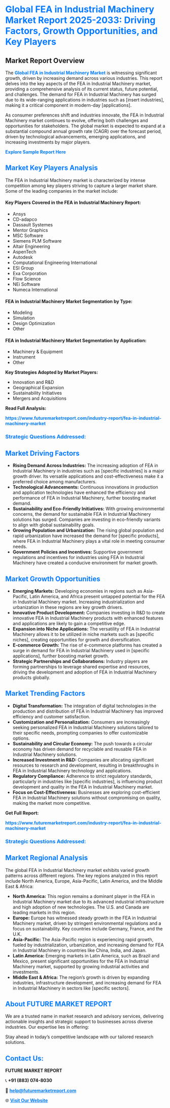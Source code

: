 <h1 style="color: #007BFF;">Global FEA in Industrial Machinery Market Report 2025-2033: Driving Factors, Growth Opportunities, and Key Players</h1>

<section id="overview">
<h2>Market Report Overview</h2>
<p>The <a href="https://www.futuremarketreport.com/industry-report/fea-in-industrial-machinery-market" style="color: #007BFF; text-decoration: none;"><strong>Global FEA in Industrial Machinery Market</strong></a> is witnessing significant growth, driven by increasing demand across various industries. This report delves into the key aspects of the FEA in Industrial Machinery market, providing a comprehensive analysis of its current status, future potential, and challenges. The demand for FEA in Industrial Machinery has surged due to its wide-ranging applications in industries such as [insert industries], making it a critical component in modern-day [applications].</p>
<p>As consumer preferences shift and industries innovate, the FEA in Industrial Machinery market continues to evolve, offering both challenges and opportunities for stakeholders. The global market is expected to expand at a substantial compound annual growth rate (CAGR) over the forecast period, driven by technological advancements, emerging applications, and increasing investments by major players.</p>
</section>

<section id="overview">
<p><a href="https://www.futuremarketreport.com/request-sample/reportId=51396" style="color: #007BFF; text-decoration: none;"><strong>Explore Sample Report Here</strong></a></p>
</section>

<section id="key-players">
<h2 style="color: #007BFF;">Market Key Players Analysis</h2>
<p>The FEA in Industrial Machinery market is characterized by intense competition among key players striving to capture a larger market share. Some of the leading companies in the market include:</p>
<h4>Key Players Covered in the FEA in Industrial Machinery Report:</h4>
<ul><li>Ansys</li><li>CD-adapco</li><li>Dassault Systemes</li><li>Mentor Graphics</li><li>MSC Software</li><li>Siemens PLM Software</li><li>Altair Engineering</li><li>AspenTech</li><li>Autodesk</li><li>Computational Engineering International</li><li>ESI Group</li><li>Exa Corporation</li><li>Flow Science</li><li>NEi Software</li><li>Numeca International</li></ul>
<h4>FEA in Industrial Machinery Market Segmentation by Type:</h4>
<ul><li>Modeling</li><li>Simulation</li><li>Design Optimization</li><li>Other</li></ul>

<h4>FEA in Industrial Machinery Market Segmentation by Application:</h4>
<ul><li>Machinery &amp; Equipment</li><li>Instrument</li><li>Other</li></ul>
<p><strong>Key Strategies Adopted by Market Players:</strong></p>
<ul>
<li>Innovation and R&D</li>
<li>Geographical Expansion</li>
<li>Sustainability Initiatives</li>
<li>Mergers and Acquisitions</li>
</ul>
</section>

<section>
<p><strong>Read Full Analysis: </strong></p><a href="https://www.futuremarketreport.com/industry-report/fea-in-industrial-machinery-market" style="color: #007BFF; text-decoration: none;"><strong>https://www.futuremarketreport.com/industry-report/fea-in-industrial-machinery-market</strong></a>
<h3 style="color: #007BFF;">Strategic Questions Addressed:</h3>
</section>

<section id="driving-factors">
<h2 style="color: #007BFF;">Market Driving Factors</h2>
<ul>
<li><strong>Rising Demand Across Industries:</strong> The increasing adoption of FEA in Industrial Machinery in industries such as [specific industries] is a major growth driver. Its versatile applications and cost-effectiveness make it a preferred choice among manufacturers.</li>
<li><strong>Technological Advancements:</strong> Continuous innovations in production and application technologies have enhanced the efficiency and performance of FEA in Industrial Machinery, further boosting market demand.</li>
<li><strong>Sustainability and Eco-Friendly Initiatives:</strong> With growing environmental concerns, the demand for sustainable FEA in Industrial Machinery solutions has surged. Companies are investing in eco-friendly variants to align with global sustainability goals.</li>
<li><strong>Growing Population and Urbanization:</strong> The rising global population and rapid urbanization have increased the demand for [specific products], where FEA in Industrial Machinery plays a vital role in meeting consumer needs.</li>
<li><strong>Government Policies and Incentives:</strong> Supportive government regulations and incentives for industries using FEA in Industrial Machinery have created a conducive environment for market growth.</li>
</ul>
</section>

<section id="growth-opportunities">
<h2 style="color: #007BFF;">Market Growth Opportunities</h2>
<ul>
<li><strong>Emerging Markets:</strong> Developing economies in regions such as Asia-Pacific, Latin America, and Africa present untapped potential for the FEA in Industrial Machinery market. Increasing industrialization and urbanization in these regions are key growth drivers.</li>
<li><strong>Innovative Product Development:</strong> Companies investing in R&D to create innovative FEA in Industrial Machinery products with enhanced features and applications are likely to gain a competitive edge.</li>
<li><strong>Expansion into Niche Applications:</strong> The versatility of FEA in Industrial Machinery allows it to be utilized in niche markets such as [specific niches], creating opportunities for growth and diversification.</li>
<li><strong>E-commerce Growth:</strong> The rise of e-commerce platforms has created a surge in demand for FEA in Industrial Machinery used in [specific applications], further boosting market growth.</li>
<li><strong>Strategic Partnerships and Collaborations:</strong> Industry players are forming partnerships to leverage shared expertise and resources, driving the development and adoption of FEA in Industrial Machinery products globally.</li>
</ul>
</section>

<section id="trending-factors">
<h2 style="color: #007BFF;">Market Trending Factors</h2>
<ul>
<li><strong>Digital Transformation:</strong> The integration of digital technologies in the production and distribution of FEA in Industrial Machinery has improved efficiency and customer satisfaction.</li>
<li><strong>Customization and Personalization:</strong> Consumers are increasingly seeking personalized FEA in Industrial Machinery solutions tailored to their specific needs, prompting companies to offer customizable options.</li>
<li><strong>Sustainability and Circular Economy:</strong> The push towards a circular economy has driven demand for recyclable and reusable FEA in Industrial Machinery solutions.</li>
<li><strong>Increased Investment in R&D:</strong> Companies are allocating significant resources to research and development, resulting in breakthroughs in FEA in Industrial Machinery technology and applications.</li>
<li><strong>Regulatory Compliance:</strong> Adherence to strict regulatory standards, particularly in industries like [specific industries], is influencing product development and quality in the FEA in Industrial Machinery market.</li>
<li><strong>Focus on Cost-Effectiveness:</strong> Businesses are exploring cost-efficient FEA in Industrial Machinery solutions without compromising on quality, making the market more competitive.</li>
</ul>
</section>

<section>
<p><strong>Get Full Report: </strong></p><a href="https://www.futuremarketreport.com/industry-report/fea-in-industrial-machinery-market" style="color: #007BFF; text-decoration: none;"><strong>https://www.futuremarketreport.com/industry-report/fea-in-industrial-machinery-market</strong></a>
<h3 style="color: #007BFF;">Strategic Questions Addressed:</h3>
</section>


<section id="regional-analysis">
<h2 style="color: #007BFF;">Market Regional Analysis</h2>
<p>The global FEA in Industrial Machinery market exhibits varied growth patterns across different regions. The key regions analyzed in this report include North America, Europe, Asia-Pacific, Latin America, and the Middle East & Africa:</p>
<ul>
<li><strong>North America:</strong> This region remains a dominant player in the FEA in Industrial Machinery market due to its advanced industrial infrastructure and high adoption of new technologies. The U.S. and Canada are leading markets in this region.</li>
<li><strong>Europe:</strong> Europe has witnessed steady growth in the FEA in Industrial Machinery market, driven by stringent environmental regulations and a focus on sustainability. Key countries include Germany, France, and the U.K.</li>
<li><strong>Asia-Pacific:</strong> The Asia-Pacific region is experiencing rapid growth, fueled by industrialization, urbanization, and increasing demand for FEA in Industrial Machinery in countries like China, India, and Japan.</li>
<li><strong>Latin America:</strong> Emerging markets in Latin America, such as Brazil and Mexico, present significant opportunities for the FEA in Industrial Machinery market, supported by growing industrial activities and investments.</li>
<li><strong>Middle East & Africa:</strong> The region’s growth is driven by expanding industries, infrastructure development, and increasing demand for FEA in Industrial Machinery in sectors like [specific sectors].</li>
</ul>
</section>

<footer>
<h2 style="color: #007BFF;">About FUTURE MARKET REPORT</h2>
<p>We are a trusted name in market research and advisory services, delivering actionable insights and strategic support to businesses across diverse industries. Our expertise lies in offering:</p>

<p>Stay ahead in today’s competitive landscape with our tailored research solutions.</p>

<h2 style="color: #007BFF;">Contact Us:</h2>
<p><strong>FUTURE MARKET REPORT</strong></p>
<p>📞 <strong>+91 (883) 074-8030</strong></p>
<p>📧 <strong><a href="mailto:help@futuremarketreport.com" style="color: #007BFF;">help@futuremarketreport.com</a></strong></p>
<p>🌐 <strong><a href="https://www.futuremarketreport.com/" style="color: #007BFF;">Visit Our Website</a></strong></p>
</footer>
